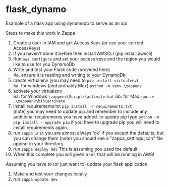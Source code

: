 # flask_dynamo
Example of a flask app using dynamodb to serve as an api

Steps to make this work in Zappa

1. Create a user in IAM and get Access Keys (or use your current AccessKeys)
2. If you haven't done it before then install AWSCLI (pip install awscli)
3. Run `aws configure` and set your access keys and the region you would like to use for you DynamoDb
4. Write and test your Flask code (provided here)<br>
    4a. ensure it is reading and writing to your DynamoDb
5. create virtualenv (you may need to `pip install virtualenv`) <br>
    5a. for windows (and probably Max) `python -m venv \zappenv`
6. activate your virtualenv <br>
    6a. for Windows `\zappenv\Scripts\activate.bat`
    6b.  for Max `source .\zappaenv\bin\activate`
7. install requirements.txt `pip install -r requirements.txt`<br>
    (note) you may need to update pip and remember to include any additional requirements you have added.
    to update pip type `python -m pip install --upgrade pip`
    if you have to upgrade pip you will need to install requirements again.
8. run `zappa init` you are almost always 'ok' if you except the defaults, but you can change them
    (note) you should see a "zappa_settings.json" file appear in your directory.
9. run `zappa deploy dev`
    This is assuming you used the default
10. When this complete you will given a url, that will be running in AWS!

Assuming you have to (or just want to) update your flask application.
1.  Make and test your changes locally
2.  run `zappa update dev`
